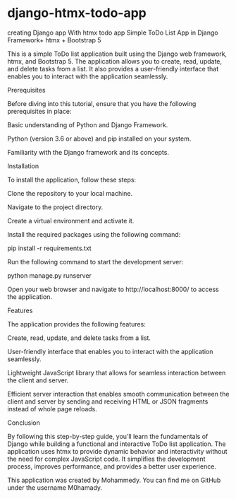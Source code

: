 # django-htmx-todo-app
creating Django app With htmx todo app 
Simple ToDo List App in Django Framework+ htmx + Bootstrap 5 

This is a simple ToDo list application built using the Django web framework, htmx, and Bootstrap 5. The application allows you to create, read, update, and delete tasks from a list. It also provides a user-friendly interface that enables you to interact with the application seamlessly. 

Prerequisites 

Before diving into this tutorial, ensure that you have the following prerequisites in place: 

Basic understanding of Python and Django Framework. 

Python (version 3.6 or above) and pip installed on your system. 

Familiarity with the Django framework and its concepts. 

Installation 

To install the application, follow these steps: 

Clone the repository to your local machine. 

Navigate to the project directory. 

Create a virtual environment and activate it. 

Install the required packages using the following command: 

pip install -r requirements.txt 

Run the following command to start the development server: 

python manage.py runserver 

Open your web browser and navigate to http://localhost:8000/ to access the application. 

Features 

The application provides the following features: 

Create, read, update, and delete tasks from a list. 

User-friendly interface that enables you to interact with the application seamlessly. 

Lightweight JavaScript library that allows for seamless interaction between the client and server. 

Efficient server interaction that enables smooth communication between the client and server by sending and receiving HTML or JSON fragments instead of whole page reloads. 

Conclusion 

By following this step-by-step guide, you’ll learn the fundamentals of Django while building a functional and interactive ToDo list application. The application uses htmx to provide dynamic behavior and interactivity without the need for complex JavaScript code. It simplifies the development process, improves performance, and provides a better user experience. 

This application was created by Mohammedy. You can find me on GitHub under the username M0hamady. 
